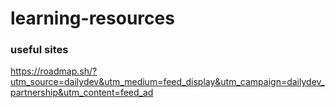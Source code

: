 # learning-resources

### useful sites
https://roadmap.sh/?utm_source=dailydev&utm_medium=feed_display&utm_campaign=dailydev_partnership&utm_content=feed_ad

